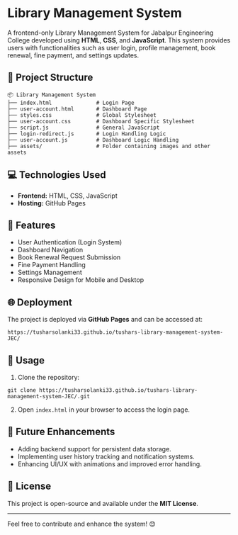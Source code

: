# Library Management System

A frontend-only Library Management System for Jabalpur Engineering College developed using **HTML**, **CSS**, and **JavaScript**. This system provides users with functionalities such as user login, profile management, book renewal, fine payment, and settings updates.

## 📁 Project Structure
```
📦 Library Management System
├── index.html              # Login Page
├── user-account.html       # Dashboard Page
├── styles.css              # Global Stylesheet
├── user-account.css        # Dashboard Specific Stylesheet
├── script.js               # General JavaScript
├── login-redirect.js       # Login Handling Logic
├── user-account.js         # Dashboard Logic Handling
├── assets/                 # Folder containing images and other assets
```

## 💻 Technologies Used
- **Frontend:** HTML, CSS, JavaScript
- **Hosting:** GitHub Pages

## 📌 Features
- User Authentication (Login System)
- Dashboard Navigation
- Book Renewal Request Submission
- Fine Payment Handling
- Settings Management
- Responsive Design for Mobile and Desktop

## 🌐 Deployment
The project is deployed via **GitHub Pages** and can be accessed at:
```
https://tusharsolanki33.github.io/tushars-library-management-system-JEC/
```

## 📝 Usage
1. Clone the repository:
```
git clone https://tusharsolanki33.github.io/tushars-library-management-system-JEC/.git
```
2. Open `index.html` in your browser to access the login page.

## 🚀 Future Enhancements
- Adding backend support for persistent data storage.
- Implementing user history tracking and notification systems.
- Enhancing UI/UX with animations and improved error handling.

## 📄 License
This project is open-source and available under the **MIT License**.

---

Feel free to contribute and enhance the system! 😊
